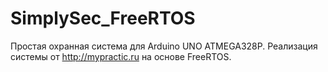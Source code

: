 # SimplySec_FreeRTOS
Простая охранная система для Arduino UNO ATMEGA328P.
Реализация системы от http://mypractic.ru на основе FreeRTOS.
